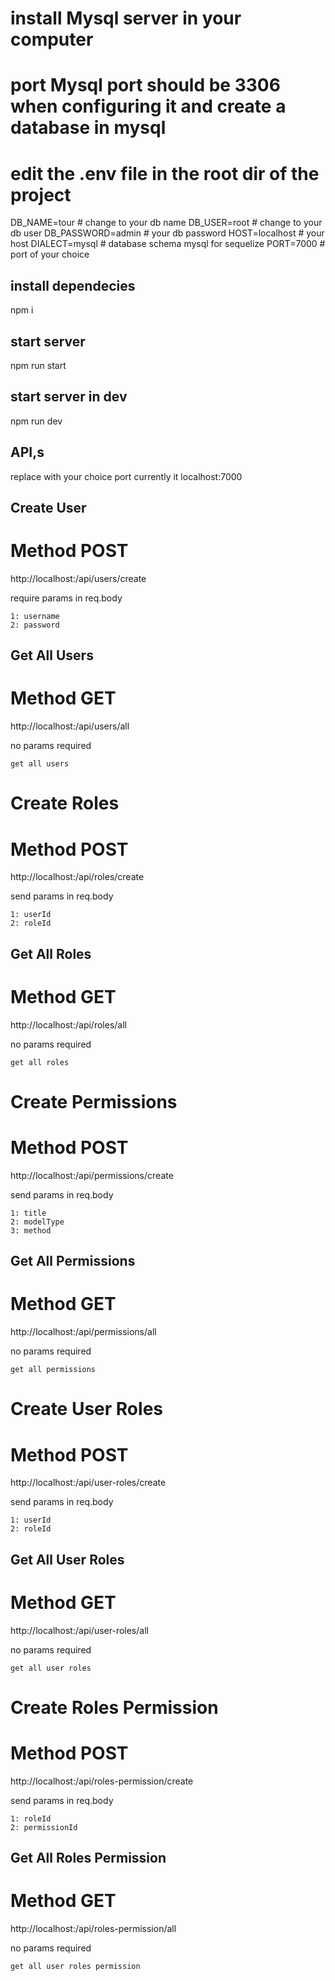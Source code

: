 



# install Mysql server in your computer
# port Mysql port should be 3306 when configuring it and create a database in  mysql


# edit the .env file in the root dir of the project


DB_NAME=tour   # change to your db name
DB_USER=root        # change to your db user
DB_PASSWORD=admin   # your db password
HOST=localhost      # your host
DIALECT=mysql       # database schema mysql for sequelize
PORT=7000           # port of your choice


## install dependecies

npm i

## start server

npm run start

## start server in dev

npm run dev

## API,s

replace <port> with your choice port
currently it localhost:7000

## Create User
# Method POST
http://localhost:<port>/api/users/create

require params in req.body

    1: username
    2: password

## Get All Users
# Method GET
http://localhost:<port>/api/users/all

no params required

    get all users


# Create Roles
# Method POST
http://localhost:<port>/api/roles/create

send params in req.body

    1: userId
    2: roleId

## Get All Roles
# Method GET
http://localhost:<port>/api/roles/all

no params required

    get all roles

# Create Permissions
# Method POST
http://localhost:<port>/api/permissions/create

send params in req.body

    1: title
    2: modelType
    3: method

## Get All Permissions
# Method GET
http://localhost:<port>/api/permissions/all

no params required

    get all permissions

# Create User Roles
# Method POST
http://localhost:<port>/api/user-roles/create

send params in req.body

    1: userId
    2: roleId

## Get All User Roles
# Method GET
http://localhost:<port>/api/user-roles/all

no params required

    get all user roles

# Create Roles Permission
# Method POST
http://localhost:<port>/api/roles-permission/create

send params in req.body

    1: roleId
    2: permissionId

## Get All Roles Permission
# Method GET
http://localhost:<port>/api/roles-permission/all

no params required

    get all user roles permission





